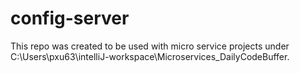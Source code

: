 # config-server

This repo was created to be used with micro service projects under C:\Users\pxu63\intelliJ-workspace\Microservices_DailyCodeBuffer.
